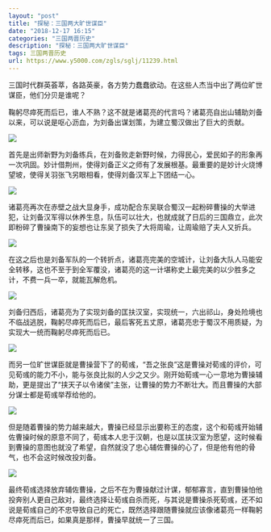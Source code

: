 ```yaml
---
layout: "post"
title: "探秘：三国两大旷世谋臣"
date: "2018-12-17 16:15"
categories: "三国两晋历史"
description: "探秘：三国两大旷世谋臣"
tags: 三国两晋历史
url: https://www.y5000.com/zgls/sglj/11239.html
---
```






三国时代群英荟萃，各路英豪，各方势力蠢蠢欲动。在这些人杰当中出了两位旷世谋臣，他们分贝是谁呢？

鞠躬尽瘁死而后已，谁人不熟？这不就是诸葛亮的代言吗？诸葛亮自出山辅助刘备以来，可以说是呕心沥血，为刘备出谋划策，为建立蜀汉做出了巨大的贡献。

![](https://img.y5000.com/uploads/allimg/170118/11103T530-0.jpg)

首先是出师新野为刘备练兵，在刘备败走新野时候，力得民心，爱民如子的形象再一次巩固。妙计借荆州，使得刘备正义之师有了发展根基。最重要的是妙计火烧博望坡，使得关羽张飞另眼相看，使得刘备汉军上下团结一心。

![](https://img.y5000.com/uploads/allimg/170118/11103W063-1.jpg)

诸葛亮再次在赤壁之战大显身手，成功配合东吴联合蜀汉一起粉碎曹操的大举进犯，让刘备汉军得以休养生息，队伍可以壮大，也就成就了日后的三国鼎立，此次即粉碎了曹操南下的妄想也让东吴了损失了大将周瑜，让周瑜赔了夫人又折兵。

![](https://img.y5000.com/uploads/allimg/170118/11103T256-2.jpg)

在这之后也是刘备军队的一个转折点，诸葛亮完美的空城计，让刘备大队人马能安全转移，这也不至于到全军覆没，诸葛亮的这一计堪称史上最完美的以少胜多之计，不费一兵一卒，就能瓦解危机。

![](https://img.y5000.com/uploads/allimg/170118/11103R220-3.jpg)

刘备归西后，诸葛亮为了实现刘备的匡扶汉室，实现统一，六出祁山，身处险境也不临战逃脱，鞠躬尽瘁死而后已，最后客死五丈原，诸葛亮忠于蜀汉不用质疑，为实现大一统而鞠躬尽瘁死而后已。

![](https://img.y5000.com/uploads/allimg/170118/11103Q946-4.jpg)

而另一位旷世谋臣就是曹操营下了的荀彧，“吾之张良”这是曹操对荀彧的评价，可见荀彧的能力不小，能与张良比拟的人少之又少。刚开始荀彧一心一意地为曹操辅助，更是提出了“挟天子以令诸侯”主张，让曹操的势力不断壮大。而且曹操的大部分谋士都是荀彧举荐给他的。

![](https://img.y5000.com/uploads/allimg/170118/11103R448-5.jpg)

但是随着曹操的势力越来越大，曹操已经显示出要称王的态度，这个和荀彧开始辅佐曹操时候的原意不同了，荀彧本人忠于汉朝，也是以匡扶汉室为愿望，这时候看到曹操的意图也就没了希望，自然就没了忠心辅佐曹操的心了，但是他有他的骨气，也不会这时候改投刘备。

![](https://img.y5000.com/uploads/allimg/170118/11103SY4-6.jpg)

最终荀彧选择放弃辅佐曹操，之后不在为曹操献过计谋，郁郁寡言，直到曹操怕他投奔别人更自己敌对，最终选择让荀彧自杀而死，与其说是曹操杀死荀彧，还不如说是荀彧自己的不忠导致自己的死亡，既然选择跟随曹操就应该像诸葛亮一样鞠躬尽瘁死而后已，如果真是那样，曹操早就统一了三国。

